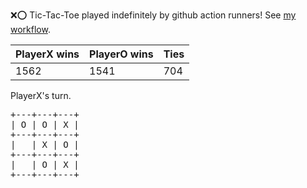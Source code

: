 :x::o: Tic-Tac-Toe played indefinitely by github action runners! See [my workflow](.github/workflows/play.yaml).

|PlayerX wins|PlayerO wins|Ties|
|-|-|-|
|1562|1541|704|

PlayerX's turn.

<pre>
+---+---+---+
| O | O | X |
+---+---+---+
|   | X | O |
+---+---+---+
|   | O | X |
+---+---+---+
</pre>